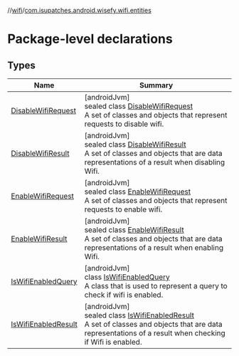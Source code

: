 //[wifi](../../index.md)/[com.isupatches.android.wisefy.wifi.entities](index.md)

# Package-level declarations

## Types

| Name | Summary |
|---|---|
| [DisableWifiRequest](-disable-wifi-request/index.md) | [androidJvm]<br>sealed class [DisableWifiRequest](-disable-wifi-request/index.md)<br>A set of classes and objects that represent requests to disable wifi. |
| [DisableWifiResult](-disable-wifi-result/index.md) | [androidJvm]<br>sealed class [DisableWifiResult](-disable-wifi-result/index.md)<br>A set of classes and objects that are data representations of a result when disabling Wifi. |
| [EnableWifiRequest](-enable-wifi-request/index.md) | [androidJvm]<br>sealed class [EnableWifiRequest](-enable-wifi-request/index.md)<br>A set of classes and objects that represent requests to enable wifi. |
| [EnableWifiResult](-enable-wifi-result/index.md) | [androidJvm]<br>sealed class [EnableWifiResult](-enable-wifi-result/index.md)<br>A set of classes and objects that are data representations of a result when enabling Wifi. |
| [IsWifiEnabledQuery](-is-wifi-enabled-query/index.md) | [androidJvm]<br>class [IsWifiEnabledQuery](-is-wifi-enabled-query/index.md)<br>A class that is used to represent a query to check if wifi is enabled. |
| [IsWifiEnabledResult](-is-wifi-enabled-result/index.md) | [androidJvm]<br>sealed class [IsWifiEnabledResult](-is-wifi-enabled-result/index.md)<br>A set of classes and objects that are data representations of a result when checking if Wifi is enabled. |
